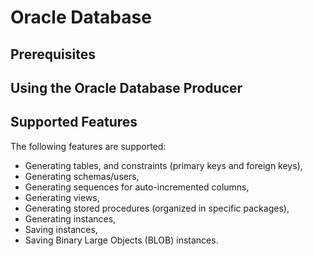 # Oracle Database

## Prerequisites

## Using the Oracle Database Producer

## Supported Features

The following features are supported:

* Generating tables, and constraints (primary keys and foreign keys),
* Generating schemas/users,
* Generating sequences for auto-incremented columns,
* Generating views,
* Generating stored procedures (organized in specific packages),
* Generating instances,
* Saving instances,
* Saving Binary Large Objects (BLOB) instances.